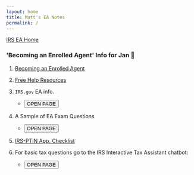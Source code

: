 ```yaml
---
layout: home
title: Matt's EA Notes
permalink: /
---
```


<script>
function button1() { window.open("https://www.irs.gov/tax-professionals/enrolled-agents"); }
function button2() { window.open("https://www.test-guide.com/enrolled-agent-exam.html"); }
function button3() { window.open("https://www.irs.gov/help/ita"); }
</script>

[IRS EA Home](https://mcc-us.github.io/irs.ea/)

### 'Becoming an Enrolled Agent' Info for Jan :honeybee:

1. [Becoming an Enrolled Agent](https://mcc-us.github.io/irs.ea/pages/01-minor-p5279/)

2. [Free Help Resources](https://mcc-us.github.io/irs.ea/pages/02-free-help-resources/)

3. `IRS.gov` EA info.
   - <button onclick="button1()">OPEN PAGE</button>

4. A Sample of EA Exam Questions
   - <button onclick="button2()">OPEN PAGE</button>

5. [IRS-PTIN App. Checklist](https://mcc-us.github.io/irs.ea/2024-08-25-PTIN.app.checklist.html)

6. For basic tax questions go to the IRS Interactive Tax Assistant chatbot:
   - <button onclick="button3()">OPEN PAGE</button>
